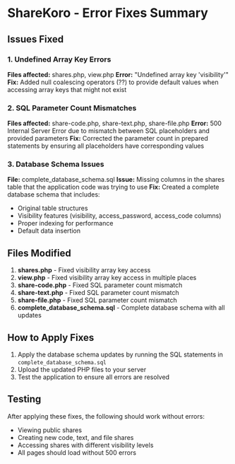 # ShareKoro - Error Fixes Summary

## Issues Fixed

### 1. Undefined Array Key Errors
**Files affected:** shares.php, view.php
**Error:** "Undefined array key 'visibility'"
**Fix:** Added null coalescing operators (??) to provide default values when accessing array keys that might not exist

### 2. SQL Parameter Count Mismatches
**Files affected:** share-code.php, share-text.php, share-file.php
**Error:** 500 Internal Server Error due to mismatch between SQL placeholders and provided parameters
**Fix:** Corrected the parameter count in prepared statements by ensuring all placeholders have corresponding values

### 3. Database Schema Issues
**File:** complete_database_schema.sql
**Issue:** Missing columns in the shares table that the application code was trying to use
**Fix:** Created a complete database schema that includes:
- Original table structures
- Visibility features (visibility, access_password, access_code columns)
- Proper indexing for performance
- Default data insertion

## Files Modified

1. **shares.php** - Fixed visibility array key access
2. **view.php** - Fixed visibility array key access in multiple places
3. **share-code.php** - Fixed SQL parameter count mismatch
4. **share-text.php** - Fixed SQL parameter count mismatch
5. **share-file.php** - Fixed SQL parameter count mismatch
6. **complete_database_schema.sql** - Complete database schema with all updates

## How to Apply Fixes

1. Apply the database schema updates by running the SQL statements in `complete_database_schema.sql`
2. Upload the updated PHP files to your server
3. Test the application to ensure all errors are resolved

## Testing

After applying these fixes, the following should work without errors:
- Viewing public shares
- Creating new code, text, and file shares
- Accessing shares with different visibility levels
- All pages should load without 500 errors